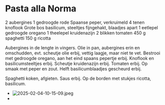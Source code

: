 # Pasta alla Norma
2 aubergines
1 gedroogde rode Spaanse peper, verkruimeld
4 tenen knoflook
Grote bos basilicum, steeltjes fijngehakt, blaadjes apart
1 eetlepel gedroogde oregano
1 theelepel kruidenazijn
2 blikken tomaten
450 g spaghetti
150 g ricotta

Aubergines in de lengte in vingers. Olie in pan, aubergines erin en omschudden, evt. scheutje olie erbij, vettig laagje, maar niet te vet. Bestrooi met gedroogde oregano, aan het eind spaans pepertje erbij. Knoflook en basilicumsteeltjes erbij. Scheutje kruidenazijn erbij. Tomaten erbij. Op smaak met peper en zout. Helft basilicumblaadjes gescheurd erbij.

Spaghetti koken, afgieten. Saus erbij. Op de borden met stukjes ricotta, basilicum.
- ![2025-02-04-10-15-09.jpeg](../assets/2025-02-04-10-15-09.jpeg)
-